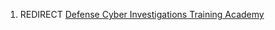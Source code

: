1.  REDIRECT [Defense Cyber Investigations Training
    Academy](Defense_Cyber_Investigations_Training_Academy "wikilink")